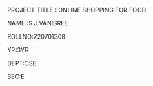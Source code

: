 PROJECT TITLE : ONLINE SHOPPING FOR FOOD 

NAME :S.J.VANISREE

ROLLNO:220701308

YR:3YR

DEPT:CSE

SEC:E
